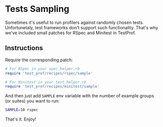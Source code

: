 # Tests Sampling

Sometimes it's useful to run profilers against randomly chosen tests. Unfortunetaly, test frameworks don't support such functionality. That's why we've included small patches for RSpec and Minitest in TestProf.


## Instructions

Require the corresponding patch:

```ruby
# For RSpec in your spec_helper.rb
require 'test_prof/recipes/rspec/sample'

# For Minitest in your test_helper.rb
require 'test_prof/recipes/minitest/sample'
```

And then just add `SAMPLE` env variable with the number of example groups (or suites) you want to run:

```sh
SAMPLE=10 rspec
```

That's it. Enjoy!
